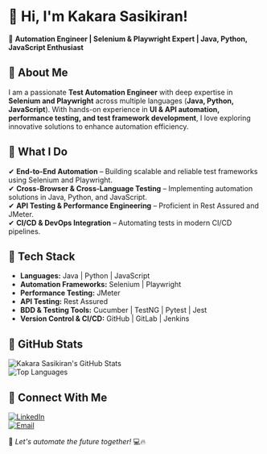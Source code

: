 # 👋 Hi, I'm Kakara Sasikiran!  
🚀 **Automation Engineer | Selenium & Playwright Expert | Java, Python, JavaScript Enthusiast**  

## 🔹 About Me  
I am a passionate **Test Automation Engineer** with deep expertise in **Selenium and Playwright** across multiple languages (**Java, Python, JavaScript**). With hands-on experience in **UI & API automation, performance testing, and test framework development**, I love exploring innovative solutions to enhance automation efficiency.  

## 🔹 What I Do  
✔ **End-to-End Automation** – Building scalable and reliable test frameworks using Selenium and Playwright.  
✔ **Cross-Browser & Cross-Language Testing** – Implementing automation solutions in Java, Python, and JavaScript.  
✔ **API Testing & Performance Engineering** – Proficient in Rest Assured and JMeter.  
✔ **CI/CD & DevOps Integration** – Automating tests in modern CI/CD pipelines.  

## 🔹 Tech Stack  
- **Languages:** Java | Python | JavaScript  
- **Automation Frameworks:** Selenium | Playwright  
- **Performance Testing:** JMeter  
- **API Testing:** Rest Assured  
- **BDD & Testing Tools:** Cucumber | TestNG | Pytest | Jest  
- **Version Control & CI/CD:** GitHub | GitLab | Jenkins  

## 🔹 GitHub Stats  
![Kakara Sasikiran's GitHub Stats](https://github-readme-stats.vercel.app/api?username=your-github-username&show_icons=true&theme=dark)  
![Top Languages](https://github-readme-stats.vercel.app/api/top-langs/?username=your-github-username&layout=compact&langs_count=3&theme=dark&hide=html,css&langs=Java,Python,JavaScript)  

## 🔹 Connect With Me  
[![LinkedIn](https://img.shields.io/badge/LinkedIn-Connect-blue?logo=linkedin)](https://www.linkedin.com/in/sasikirankakara/)  
[![Email](https://img.shields.io/badge/Email-Contact-red?logo=gmail)](mailto:sasikirankakara97@gmail.com)  

🚀 _Let's automate the future together!_ 💻🔥  
